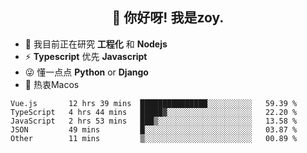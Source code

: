 <h2 align="center">👋 你好呀! 我是zoy.</h2>

- 🌱 我目前正在研究 **工程化** 和 **Nodejs**
- ⚡ **Typescript** 优先 **Javascript**
- 😜 懂一点点 **Python** or **Django**
- 🚀 热衷Macos





<!--
**l-zoy/l-zoy** is a ✨ _special_ ✨ repository because its `README.md` (this file) appears on your GitHub profile.

Here are some ideas to get you started:

- 🔭 I’m currently working on ...
- 🌱 I’m currently learning ...
- 👯 I’m looking to collaborate on ...
- 🤔 I’m looking for help with ...
- 💬 Ask me about ...
- 📫 How to reach me: ...
- 😄 Pronouns: ...
- ⚡ Fun fact: ...
-->

<!--START_SECTION:waka-->
```text
Vue.js       12 hrs 39 mins  ███████████████░░░░░░░░░░   59.39 % 
TypeScript   4 hrs 44 mins   █████▓░░░░░░░░░░░░░░░░░░░   22.20 % 
JavaScript   2 hrs 53 mins   ███▒░░░░░░░░░░░░░░░░░░░░░   13.58 % 
JSON         49 mins         █░░░░░░░░░░░░░░░░░░░░░░░░   03.87 % 
Other        11 mins         ▒░░░░░░░░░░░░░░░░░░░░░░░░   00.89 % 
```
<!--END_SECTION:waka-->
